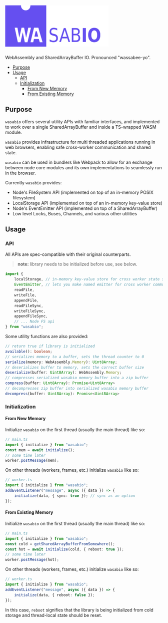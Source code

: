# ![wasabio](wasabio.png)

WebAssembly and SharedArrayBuffer IO. Pronounced "wassabee-yo".

- [Purpose](#purpose)
- [Usage](#usage)
  - [API](#api)
  - [Initialization](#initialization)
    - [From New Memory](#from-new-memory)
    - [From Existing Memory](#from-existing-memory)

## Purpose

`wasabio` offers several utility APIs with familiar interfaces, and implemented
to work over a single SharedArrayBuffer and inside a TS-wrapped WASM module.

`wasabio` provides infrastructure for multi threaded applications running in web
browsers, enabling safe cross-worker communication and shared state.

`wasabio` can be used in bundlers like Webpack to allow for an exchange between
node core modules and its own implementations to seamlessly run in the browser.

Currently `wasabio` provides:

- Node's FileSystem API (implemented on top of an in-memory POSIX filesystem)
- LocalStorage API (implemented on top of an in-memory key-value store)
- Node's EventEmitter API (implemented on top of a SharedArrayBuffer)
- Low level Locks, Buses, Channels, and various other utilities

## Usage

### API

All APIs are spec-compatible with their original counterparts.

> **note:** library needs to be initialized before use, see below.

```typescript
import {
	localStorage, // in-memory key-value store for cross worker state storage
	EventEmitter, // lets you make named emitter for cross worker communication
	readFile,
	writeFile,
	appendFile,
	readFileSync,
	writeFileSync,
	appendFileSync,
	// ... Node FS api
} from "wasabio";
```

Some utility functions are also provided:

```typescript
// return true if library is initialized
available(): boolean;
// serializes memory to a buffer, sets the thread counter to 0
serialize(memory: WebAssembly.Memory): Uint8Array;
// deserializes buffer to memory, sets the correct buffer size
deserialize(buffer: Uint8Array): WebAssembly.Memory;
// compresses serialized wasabio memory buffer into a zip buffer
compress(buffer: Uint8Array): Promise<Uint8Array>
// decompresses zip buffer into serialized wasabio memory buffer
decompress(buffer: Uint8Array): Promise<Uint8Array>
```

### Initialization

#### From New Memory

Initialize `wasabio` on the first thread (usually the main thread) like so:

```typescript
// main.ts
import { initialize } from "wasabio";
const mem = await initialize();
// some time later
worker.postMessage(mem);
```

On other threads (workers, frames, etc.) initialize `wasabio` like so:

```typescript
// worker.ts
import { initialize } from "wasabio";
addEventListener("message", async ({ data }) => {
	initialize(data, { sync: true }); // sync as an option
});
```

#### From Existing Memory

Initialize `wasabio` on the first thread (usually the main thread) like so:

```typescript
// main.ts
import { initialize } from "wasabio";
const cold = getSharedArrayBufferFromSomewhere();
const hot = await initialize(cold, { reboot: true });
// some time later
worker.postMessage(hot);
```

On other threads (workers, frames, etc.) initialize `wasabio` like so:

```typescript
// worker.ts
import { initialize } from "wasabio";
addEventListener("message", async ({ data }) => {
	initialize(data, { reboot: false });
});
```

In this case, `reboot` signifies that the library is being initialized from cold
storage and thread-local state should be reset.
